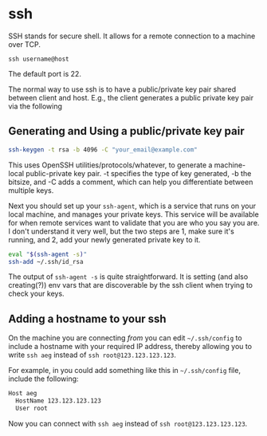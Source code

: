 # ssh

SSH stands for secure shell. It allows for a remote connection to a machine over TCP.

`ssh username@host`

The default port is 22.

The normal way to use ssh is to have a public/private key pair shared between client and host. E.g., the client generates a public private key pair via the following

## Generating and Using a public/private key pair

```bash
ssh-keygen -t rsa -b 4096 -C "your_email@example.com"
```

This uses OpenSSH utilities/protocols/whatever, to generate a machine-local public-private key pair. -t specifies the type of key generated, -b the bitsize, and -C adds a comment, which can help you differentiate between multiple keys.

Next you should set up your `ssh-agent`, which is a service that runs on your local machine, and manages your private keys. This service will be available for when remote services want to validate that you are who you say you are. I don't understand it very well, but the two steps are 1, make sure it's running, and 2, add your newly generated private key to it.

```bash
eval "$(ssh-agent -s)"
ssh-add ~/.ssh/id_rsa
```

The output of `ssh-agent -s` is quite straightforward. It is setting \(and also creating\(?\)\) env vars that are discoverable by the ssh client when trying to check your keys.

## Adding a hostname to your ssh

On the machine you are connecting _from_ you can edit `~/.ssh/config` to include a hostname with your required IP address, thereby allowing you to write `ssh aeg` instead of `ssh root@123.123.123.123`.

For example, in you could add something like this in `~/.ssh/config` file, include the following:

```bash
Host aeg
  HostName 123.123.123.123
  User root
```

Now you can connect with `ssh aeg` instead of `ssh root@123.123.123.123`.

